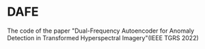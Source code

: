 # DAFE
The code of the paper "Dual-Frequency Autoencoder for Anomaly Detection in Transformed Hyperspectral Imagery"(IEEE TGRS 2022)
